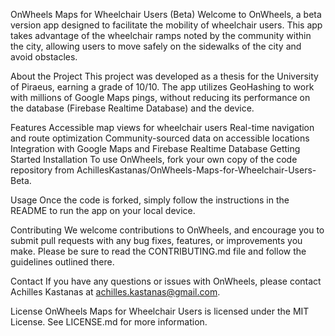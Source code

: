 OnWheels Maps for Wheelchair Users (Beta)
Welcome to OnWheels, a beta version app designed to facilitate the mobility of wheelchair users. This app takes advantage of the wheelchair ramps noted by the community within the city, allowing users to move safely on the sidewalks of the city and avoid obstacles.

About the Project
This project was developed as a thesis for the University of Piraeus, earning a grade of 10/10. The app utilizes GeoHashing to work with millions of Google Maps pings, without reducing its performance on the database (Firebase Realtime Database) and the device.

Features
Accessible map views for wheelchair users
Real-time navigation and route optimization
Community-sourced data on accessible locations
Integration with Google Maps and Firebase Realtime Database
Getting Started
Installation
To use OnWheels, fork your own copy of the code repository from AchillesKastanas/OnWheels-Maps-for-Wheelchair-Users-Beta.

Usage
Once the code is forked, simply follow the instructions in the README to run the app on your local device.

Contributing
We welcome contributions to OnWheels, and encourage you to submit pull requests with any bug fixes, features, or improvements you make. Please be sure to read the CONTRIBUTING.md file and follow the guidelines outlined there.

Contact
If you have any questions or issues with OnWheels, please contact Achilles Kastanas at achilles.kastanas@gmail.com.

License
OnWheels Maps for Wheelchair Users is licensed under the MIT License. See LICENSE.md for more information.
